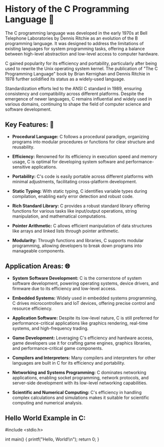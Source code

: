 # History of the C Programming Language 📜

The C programming language was developed in the early 1970s at Bell Telephone Laboratories by Dennis Ritchie as an evolution of the B programming language. It was designed to address the limitations of existing languages for system programming tasks, offering a balance between high-level abstraction and low-level access to computer hardware.

C gained popularity for its efficiency and portability, particularly after being used to rewrite the Unix operating system kernel. The publication of "The C Programming Language" book by Brian Kernighan and Dennis Ritchie in 1978 further solidified its status as a widely-used language.

Standardization efforts led to the ANSI C standard in 1989, ensuring consistency and compatibility across different platforms. Despite the emergence of newer languages, C remains influential and widely used in various domains, continuing to shape the field of computer science and software development.

## Key Features: 🔑

- **Procedural Language:** C follows a procedural paradigm, organizing programs into modular procedures or functions for clear structure and reusability.

- **Efficiency:** Renowned for its efficiency in execution speed and memory usage, C is optimal for developing system software and performance-sensitive applications.

- **Portability:** C's code is easily portable across different platforms with minimal adjustments, facilitating cross-platform development.

- **Static Typing:** With static typing, C identifies variable types during compilation, enabling early error detection and robust code.

- **Rich Standard Library:** C provides a robust standard library offering functions for various tasks like input/output operations, string manipulation, and mathematical computations.

- **Pointer Arithmetic:** C allows efficient manipulation of data structures like arrays and linked lists through pointer arithmetic.

- **Modularity:** Through functions and libraries, C supports modular programming, allowing developers to break down programs into manageable components.

## Application Areas: 🌐

- **System Software Development:** C is the cornerstone of system software development, powering operating systems, device drivers, and firmware due to its efficiency and low-level access.

- **Embedded Systems:** Widely used in embedded systems programming, C drives microcontrollers and IoT devices, offering precise control and resource efficiency.

- **Application Software:** Despite its low-level nature, C is still preferred for performance-critical applications like graphics rendering, real-time systems, and high-frequency trading.

- **Game Development:** Leveraging C's efficiency and hardware access, game developers use it for crafting game engines, graphics libraries, and performance-critical game components.

- **Compilers and Interpreters:** Many compilers and interpreters for other languages are built in C for its efficiency and portability.

- **Networking and Systems Programming:** C dominates networking applications, enabling socket programming, network protocols, and server-side development with its low-level networking capabilities.

- **Scientific and Numerical Computing:** C's efficiency in handling complex calculations and simulations makes it suitable for scientific computing and numerical analysis.

## Hello World Example in C:

#include <stdio.h>

int main() {
    printf("Hello, World!\n");
    return 0;
}

